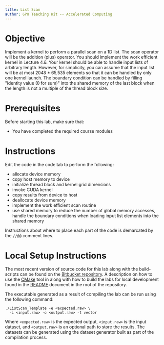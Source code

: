 ```yaml
---
title: List Scan
author: GPU Teaching Kit -- Accelerated Computing
---
```


# Objective

Implement a kernel to perform a parallel scan on a 1D list.
The scan operator will be the addition (plus) operator.
You should implement the work efficient kernel in Lecture 4.6.
Your kernel should be able to handle input lists of arbitrary length.
However, for simplicity, you can assume that the input list will be at most 2048 * 65,535 elements so that it can be handled by only one kernel launch.
The boundary condition can be handled by filling "identity value (0 for sum)" into the shared memory of the last block when the length is not a multiple of the thread block size.

# Prerequisites

Before starting this lab, make sure that:

* You have completed the required course modules

# Instructions

Edit the code in the code tab to perform the following:

- allocate device memory
- copy host memory to device
- initialize thread block and kernel grid dimensions
- invoke CUDA kernel
- copy results from device to host
- deallocate device memory
- implement the work efficient scan routine
- use shared memory to reduce the number of global memory accesses, handle the boundary conditions when loading input list elements into the shared memory

Instructions about where to place each part of the code is
demarcated by the `//@@` comment lines.

# Local Setup Instructions

The most recent version of source code for this lab along with the build-scripts can be found on the [Bitbucket repository](LINKTOLAB). A description on how to use the [CMake](https://cmake.org/) tool in along with how to build the labs for local development found in the [README](LINKTOREADME) document in the root of the repository.

The executable generated as a result of compiling the lab can be run using the following command:


~~~
./ListScan_Template -e <expected.raw> \
  -i <input.raw> -o <output.raw> -t vector
~~~

Where `<expected.raw>` is the expected output, `<input.raw>` is the input dataset, and `<output.raw>` is an optional path to store the results. The datasets can be generated using the dataset generator built as part of the compilation process.

